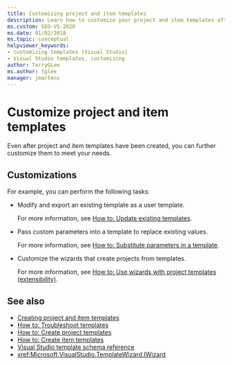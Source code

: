 ```yaml
---
title: Customizing project and item templates
description: Learn how to customize your project and item templates after they've been created.
ms.custom: SEO-VS-2020
ms.date: 01/02/2018
ms.topic: conceptual
helpviewer_keywords:
- customizing templates [Visual Studio]
- Visual Studio templates, customizing
author: TerryGLee
ms.author: tglee
manager: jmartens
---
```

# Customize project and item templates

Even after project and item templates have been created, you can further customize them to meet your needs.

## Customizations

For example, you can perform the following tasks:

- Modify and export an existing template as a user template.

   For more information, see [How to: Update existing templates](../ide/how-to-update-existing-templates.md).

- Pass custom parameters into a template to replace existing values.

   For more information, see [How to: Substitute parameters in a template](../ide/how-to-substitute-parameters-in-a-template.md).

- Customize the wizards that create projects from templates.

   For more information, see [How to: Use wizards with project templates (extensibility)](../extensibility/how-to-use-wizards-with-project-templates.md).

## See also

- [Creating project and item templates](../ide/creating-project-and-item-templates.md)
- [How to: Troubleshoot templates](../ide/how-to-troubleshoot-templates.md)
- [How to: Create project templates](../ide/how-to-create-project-templates.md)
- [How to: Create item templates](../ide/how-to-create-item-templates.md)
- [Visual Studio template schema reference](../extensibility/visual-studio-template-schema-reference.md)
- <xref:Microsoft.VisualStudio.TemplateWizard.IWizard>
